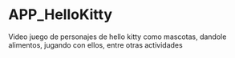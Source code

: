 # APP_HelloKitty
Video juego de personajes de hello kitty como mascotas, dandole alimentos, jugando con ellos, entre otras actividades
